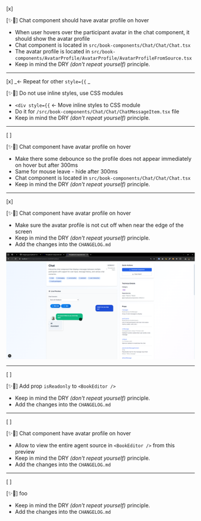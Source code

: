 [x]

[✨🔞] Chat component should have avatar profile on hover

-   When user hovers over the participant avatar in the chat component, it should show the avatar profile
-   Chat component is located in `src/book-components/Chat/Chat/Chat.tsx`
-   The avatar profile is located in `src/book-components/AvatarProfile/AvatarProfile/AvatarProfileFromSource.tsx`
-   Keep in mind the DRY _(don't repeat yourself)_ principle.

---

[x] _<- Repeat for other `style={{` _

[✨🔞] Do not use inline styles, use CSS modules

-   `<div style={{` <- Move inline styles to CSS module
-   Do it for `/src/book-components/Chat/Chat/ChatMessageItem.tsx` file
-   Keep in mind the DRY _(don't repeat yourself)_ principle.

---

[ ]

[✨🔞] Chat component have avatar profile on hover

-   Make there some debounce so the profile does not appear immediately on hover but after 300ms
-   Same for mouse leave - hide after 300ms
-   Chat component is located in `src/book-components/Chat/Chat/Chat.tsx`
-   Keep in mind the DRY _(don't repeat yourself)_ principle.

---

[x]

[✨🔞] Chat component have avatar profile on hover

-   Make sure the avatar profile is not cut off when near the edge of the screen
-   Keep in mind the DRY _(don't repeat yourself)_ principle.
-   Add the changes into the `CHANGELOG.md`

![cropped avatar](screenshots/2025-10-0150-chat-profile.png)

---

[ ]

[✨🔞] Add prop `isReadonly` to `<BookEditor />`

-   Keep in mind the DRY _(don't repeat yourself)_ principle.
-   Add the changes into the `CHANGELOG.md`

---

[ ]

[✨🔞] Chat component have avatar profile on hover

-   Allow to view the entire agent source in `<BookEditor />` from this preview
-   Keep in mind the DRY _(don't repeat yourself)_ principle.
-   Add the changes into the `CHANGELOG.md`

---

[ ]

[✨🔞] foo

-   Keep in mind the DRY _(don't repeat yourself)_ principle.
-   Add the changes into the `CHANGELOG.md`
